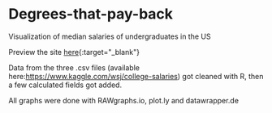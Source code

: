 # Degrees-that-pay-back
Visualization of median salaries of undergraduates in the US

Preview the site [here](https://htmlpreview.github.io/?https://github.com/LJPLux/Degrees-that-pay-back/blob/master/index.html){:target="_blank"}

Data from the three .csv files (available here:https://www.kaggle.com/wsj/college-salaries) got cleaned with R, 
then a few calculated fields got added.

All graphs were done with RAWgraphs.io, plot.ly and datawrapper.de
